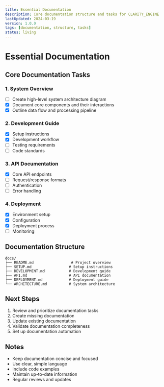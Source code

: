 ```yaml
---
title: Essential Documentation
description: Core documentation structure and tasks for CLARITY_ENGINE
lastUpdated: 2024-03-19
version: 1.0.0
tags: [documentation, structure, tasks]
status: living
---
```


# Essential Documentation

## Core Documentation Tasks

### 1. System Overview
- [ ] Create high-level system architecture diagram
- [x] Document core components and their interactions
- [x] Outline data flow and processing pipeline

### 2. Development Guide
- [x] Setup instructions
- [x] Development workflow
- [ ] Testing requirements
- [ ] Code standards

### 3. API Documentation
- [x] Core API endpoints
- [ ] Request/response formats
- [ ] Authentication
- [ ] Error handling

### 4. Deployment
- [x] Environment setup
- [x] Configuration
- [x] Deployment process
- [ ] Monitoring

## Documentation Structure
```
docs/
├── README.md                 # Project overview
├── SETUP.md                 # Setup instructions
├── DEVELOPMENT.md           # Development guide
├── API.md                   # API documentation
├── DEPLOYMENT.md            # Deployment guide
└── ARCHITECTURE.md          # System architecture
```

## Next Steps
1. Review and prioritize documentation tasks
2. Create missing documentation
3. Update existing documentation
4. Validate documentation completeness
5. Set up documentation automation

## Notes
- Keep documentation concise and focused
- Use clear, simple language
- Include code examples
- Maintain up-to-date information
- Regular reviews and updates 
